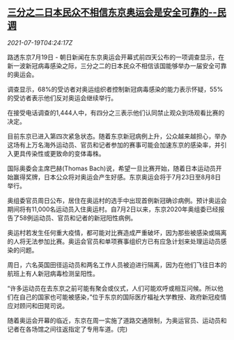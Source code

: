 <!--1626669062000-->
[三分之二日本民众不相信东京奥运会是安全可靠的--民调](https://cn.reuters.com/article/poll-japan-olympics-safety-0719-mon-idCNKBS2EP08F)
------

<div><i>2021-07-19T04:24:17Z</i></div><p>路透东京7月19日 - 朝日新闻在东京奥运会开幕式前四天公布的一项调查显示，在新一波新冠病毒感染之际，三分之二的日本民众不相信该国能够举办一届安全可靠的奥运会。</p><p>调查显示，68%的受访者对奥运组织者控制新冠病毒感染的能力表示怀疑，55%的受访者表示他们反对奥运会继续举行。</p><p>在接受电话调查的1,444人中，有四分之三表示他们认同禁止观众到场观看比赛的决定。</p><p>目前东京已进入第四次紧急状态。随着东京新冠病例上升，公众越来越担心，举办这场有上万名海外运动员、官员和记者参加的赛事可能会加速东京的感染率，并引入更具传染性或更致命的变体毒株。</p><p>国际奥委会主席巴赫(Thomas Bach)说，希望一旦比赛开始，随着日本运动员开始赢得奖牌，日本公众将对奥运会产生好感。东京奥运会将于7月23日至8月8日举行。</p><p>奥组委官员周日公布，居住在奥运村的选手中出现首例新冠确诊病例。预计奥运会期间将有11,000名运动员入住奥运村。自7月2日以来，东京2020年奥组委已经报告了58例运动员、官员和记者的新冠阳性病例。</p><p>奥运村若发生任何重大疫情，都可能对比赛造成严重破坏，因为那些被感染或隔离的人将无法参加比赛。奥运会官员和单项赛事组织方已有应急计划来处理运动员感染的问题。</p><p>周日，六名英国田径运动员和两名工作人员被迫进行隔离，因为在他们飞往日本的航班上有人新冠病毒检测呈阳性。</p><p>“许多运动员在去东京之前可能有聚会或仪式，人们可能欢呼或相互问候。所以他们在自己的国家也可能被感染，”位于东京的国际医疗福祉大学教授、政府新冠疫情应对顾问和田晃司说。</p><p>随着奥运会开幕的临近，东京在周一实施了道路交通限制，为奥运官员、运动员和记者在各场馆之间往返指定了专用车道。(完)</p>
